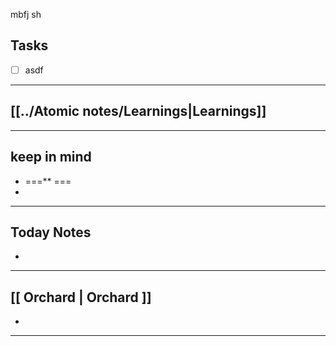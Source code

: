 mbfj sh
## Tasks

- [ ]  asdf

--- 

## [[../Atomic notes/Learnings|Learnings]]

---
## keep in mind

* ===** === 
* 
---
## Today Notes

- 

---

## [[ Orchard | Orchard ]]

- 

--- 
